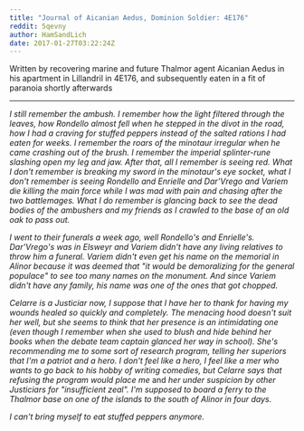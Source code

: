 ```yaml
---
title: "Journal of Aicanian Aedus, Dominion Soldier: 4E176"
reddit: 5qevny
author: HamSandLich
date: 2017-01-27T03:22:24Z
---
```


Written by recovering marine and future Thalmor agent Aicanian Aedus in his apartment in Lillandril in 4E176, and subsequently eaten in a fit of paranoia shortly afterwards

----

*I still remember the ambush. I remember how the light filtered through the leaves, how Rondello almost fell when he stepped in the divot in the road, how I had a craving for stuffed peppers instead of the salted rations I had eaten for weeks. I remember the roars of the minotaur irregular when he came crashing out of the brush. I remember the imperial splinter-rune slashing open my leg and jaw. After that, all I remember is seeing red. What I don't remember is breaking my sword in the minotaur's eye socket, what I don't remember is seeing Rondello and Enrielle and Dar'Vrego and Variem die killing the main force while I was mad with pain and chasing after the two battlemages. What I do remember is glancing back to see the dead bodies of the ambushers and my friends as I crawled to the base of an old oak to pass out.*

*I went to their funerals a week ago, well Rondello's and Enrielle's. Dar'Vrego's was in Elsweyr and Variem didn't have any living relatives to throw him a funeral. Variem didn't even get his name on the memorial in Alinor because it was deemed that "it would be demoralizing for the general populace" to see too many names on the monument. And since Variem didn't have any family, his name was one of the ones that got chopped.*

*Celarre is a Justiciar now, I suppose that I have her to thank for having my wounds healed so quickly and completely. The menacing hood doesn't suit her well, but she seems to think that her presence is an intimidating one (even though I remember when she used to blush and hide behind her books when the debate team captain glanced her way in school). She's recommending me to some sort of research program, telling her superiors that I'm a patriot and a hero. I don't feel like a hero, I feel like a mer who wants to go back to his hobby of writing comedies, but Celarre says that refusing the program would place me* and *her under suspicion by other Justiciars for "insufficient zeal". I'm supposed to board a ferry to the Thalmor base on one of the islands to the south of Alinor in four days.*

*I can't bring myself to eat stuffed peppers anymore.*




